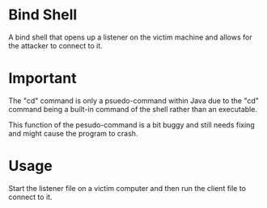 # Bind Shell  

A bind shell that opens up a listener on the victim machine and allows for the attacker to connect to it.

# Important  
The "cd" command is only a psuedo-command within Java due to the "cd" command being a built-in command of the shell
rather than an executable.  
  
This function of the pesudo-command is a bit buggy and still needs fixing and might cause the program to crash.

# Usage
Start the listener file on a victim computer and then run the client file to connect to it.

